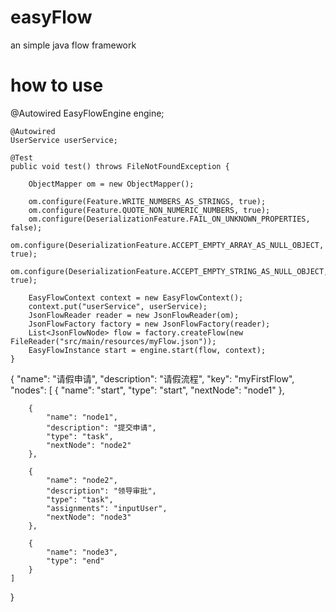 # easyFlow
an simple java flow framework


# how to use


@Autowired
	EasyFlowEngine engine;

	@Autowired
	UserService userService;

	@Test
	public void test() throws FileNotFoundException {

		ObjectMapper om = new ObjectMapper();

		om.configure(Feature.WRITE_NUMBERS_AS_STRINGS, true);
		om.configure(Feature.QUOTE_NON_NUMERIC_NUMBERS, true);
		om.configure(DeserializationFeature.FAIL_ON_UNKNOWN_PROPERTIES, false);
		om.configure(DeserializationFeature.ACCEPT_EMPTY_ARRAY_AS_NULL_OBJECT, true);
		om.configure(DeserializationFeature.ACCEPT_EMPTY_STRING_AS_NULL_OBJECT, true);

		EasyFlowContext context = new EasyFlowContext();
		context.put("userService", userService);
		JsonFlowReader reader = new JsonFlowReader(om);
		JsonFlowFactory factory = new JsonFlowFactory(reader);
		List<JsonFlowNode> flow = factory.createFlow(new FileReader("src/main/resources/myFlow.json"));
		EasyFlowInstance start = engine.start(flow, context);
	}

{
	"name": "请假申请",
	"description": "请假流程",
	"key": "myFirstFlow",
	"nodes": 
	[
		{
			"name": "start",
			"type": "start",
			"nextNode": "node1"
		},

		{
			"name": "node1",
			"description": "提交申请",
			"type": "task",
			"nextNode": "node2"
		},

		{
			"name": "node2",
			"description": "领导审批",
			"type": "task",
			"assignments": "inputUser",
			"nextNode": "node3"
		},

		{
			"name": "node3",
			"type": "end"
		}
	]
}
